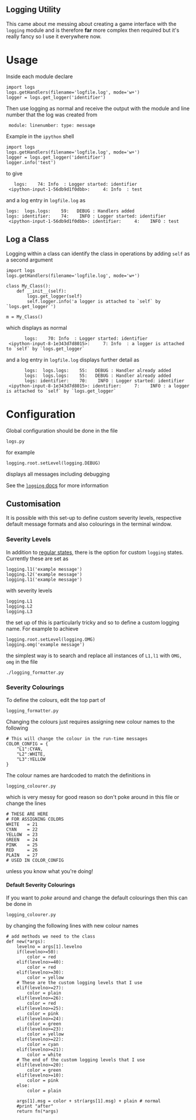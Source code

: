 Logging Utility
---

This came about me messing about creating a game interface with the `logging` module and is therefore **far** more complex then required but it's really fancy so I use it everywhere now.

# Usage

Inside each module declare

```
import logs
logs.getHandlers(filename='logfile.log', mode='w+')
logger = logs.get_logger('identifier')
```

Then use logging as normal and receive the output with the module and line number that the log was created from

```
 module: linenumber: type: message
```

Example in the `ipython` shell

```
import logs
logs.getHandlers(filename='logfile.log', mode='w+')
logger = logs.get_logger('identifier')
logger.info('test')
```

to give

```
   logs:    74: Info  : Logger started: identifier
 <ipython-input-1-56db9d1f0dbb>:     4: Info  : test
```

and a log entry in `logfile.log` as

```
logs:  logs.logs:    59:   DEBUG : Handlers added
logs: identifier:    74:    INFO : Logger started: identifier
 <ipython-input-1-56db9d1f0dbb>: identifier:     4:    INFO : test
```

## Log a Class
Logging within a class can identify the class in operations by adding `self` as a second argument

    import logs
    logs.getHandlers(filename='logfile.log', mode='w+')
    
    class My_Class():
        def __init__(self):
            logs.get_logger(self)
            self.logger.info('a logger is attached to `self` by `logs.get_logger`')
        
    m = My_Class()

which displays as normal

```
       logs:    70: Info  : Logger started: identifier
 <ipython-input-8-1e343d7d8015>:     7: Info  : a logger is attached to `self` by `logs.get_logger`
```

and a log entry in `logfile.log` displays further detail as

```
       logs:  logs.logs:    55:   DEBUG : Handler already added
       logs:  logs.logs:    55:   DEBUG : Handler already added
       logs: identifier:    70:    INFO : Logger started: identifier
 <ipython-input-8-1e343d7d8015>: identifier:     7:    INFO : a logger is attached to `self` by `logs.get_logger`
```

# Configuration
Global configuration should be done in the file

    logs.py

for example

    logging.root.setLevel(logging.DEBUG)

displays all messages including debugging

See the [`logging` docs](https://docs.python.org/2/howto/logging.html#when-to-use-logging) for more information

## Customisation
It is possible with this set-up to define custom severity levels, respective default message formats and also colourings in the terminal window.

### Severity Levels
In addition to [regular states](https://docs.python.org/2/howto/logging.html#when-to-use-logging), there is the option for custom `logging` states. Currently these are set as

    logging.l1('example message')
    logging.l2('example message')
    logging.l1('example message')

with severity levels

    logging.L1
    logging.L2
    logging.L3

the set up of this is particularly tricky and so to define a custom logging name. For example to achieve

    logging.root.setLevel(logging.OMG)
    logging.omg('example message')

the simplest way is to search and replace all instances of `L1,l1` with `OMG, omg` in the file

    ./logging_formatter.py

### Severity Colourings
To define the colours, edit the top part of

    logging_formatter.py

Changing the colours just requires assigning new colour names to the following
    
    # This will change the colour in the run-time messages
    COLOR_CONFIG = {
        "L1":CYAN,
        "L2":WHITE,
        "L3":YELLOW
    }

The colour names are hardcoded to match the definitions in

    logging_colourer.py

which is very messy for good reason so don't poke around in this file or change the lines

    # THESE ARE HERE 
    # FOR ASSIGNING COLORS
    WHITE   = 21
    CYAN    = 22
    YELLOW  = 23
    GREEN   = 24
    PINK    = 25
    RED     = 26
    PLAIN   = 27
    # USED IN COLOR_CONFIG
    
unless you know what you're doing!

#### Default Severity Colourings
If you want to *poke* around and change the default colourings then this can be done in

    logging_colourer.py

by changing the following lines with new colour names

    # add methods we need to the class
    def new(*args):
        levelno = args[1].levelno
        if(levelno>=50):
            color = red
        elif(levelno>=40):
            color = red
        elif(levelno>=30):
            color = yellow
        # These are the custom logging levels that I use
        elif(levelno>=27):
            color = plain
        elif(levelno>=26):
            color = red
        elif(levelno>=25):
            color = pink
        elif(levelno>=24):
            color = green
        elif(levelno>=23):
            color = yellow
        elif(levelno>=22):
            color = cyan
        elif(levelno>=21):
            color = white
        # The end of the custom logging levels that I use
        elif(levelno>=20):
            color = green
        elif(levelno>=10):
            color = pink
        else:
            color = plain
        
        args[1].msg = color + str(args[1].msg) + plain # normal
        #print "after"
        return fn(*args)